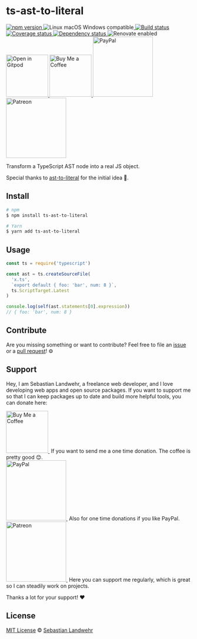 <!-- TITLE/ -->
# ts-ast-to-literal
<!-- /TITLE -->

<!-- BADGES/ -->
  <p>
    <a href="https://npmjs.org/package/ts-ast-to-literal">
      <img
        src="https://img.shields.io/npm/v/ts-ast-to-literal.svg"
        alt="npm version"
      >
    </a><img src="https://img.shields.io/badge/os-linux%20%7C%C2%A0macos%20%7C%C2%A0windows-blue" alt="Linux macOS Windows compatible"><a href="https://github.com/dword-design/ts-ast-to-literal/actions">
      <img
        src="https://github.com/dword-design/ts-ast-to-literal/workflows/build/badge.svg"
        alt="Build status"
      >
    </a><a href="https://codecov.io/gh/dword-design/ts-ast-to-literal">
      <img
        src="https://codecov.io/gh/dword-design/ts-ast-to-literal/branch/master/graph/badge.svg"
        alt="Coverage status"
      >
    </a><a href="https://david-dm.org/dword-design/ts-ast-to-literal">
      <img src="https://img.shields.io/david/dword-design/ts-ast-to-literal" alt="Dependency status">
    </a><img src="https://img.shields.io/badge/renovate-enabled-brightgreen" alt="Renovate enabled"><br/><a href="https://gitpod.io/#https://github.com/dword-design/ts-ast-to-literal">
      <img
        src="https://gitpod.io/button/open-in-gitpod.svg"
        alt="Open in Gitpod"
        width="114"
      >
    </a><a href="https://www.buymeacoffee.com/dword">
      <img
        src="https://www.buymeacoffee.com/assets/img/guidelines/download-assets-sm-2.svg"
        alt="Buy Me a Coffee"
        width="114"
      >
    </a><a href="https://paypal.me/SebastianLandwehr">
      <img
        src="https://sebastianlandwehr.com/images/paypal.svg"
        alt="PayPal"
        width="163"
      >
    </a><a href="https://www.patreon.com/dworddesign">
      <img
        src="https://sebastianlandwehr.com/images/patreon.svg"
        alt="Patreon"
        width="163"
      >
    </a>
</p>
<!-- /BADGES -->

<!-- DESCRIPTION/ -->
Transform a TypeScript AST node into a real JS object.
<!-- /DESCRIPTION -->

Special thanks to [ast-to-literal](https://github.com/hypervillain/ast-to-literal) for the initial idea 👏.

<!-- INSTALL/ -->
## Install

```bash
# npm
$ npm install ts-ast-to-literal

# Yarn
$ yarn add ts-ast-to-literal
```
<!-- /INSTALL -->

## Usage

```js
const ts = require('typescript')

const ast = ts.createSourceFile(
  'x.ts',
  `export default { foo: 'bar', num: 8 }`,
  ts.ScriptTarget.Latest
)

console.log(self(ast.statements[0].expression))
// { foo: 'bar', num: 8 }
```

<!-- LICENSE/ -->
## Contribute

Are you missing something or want to contribute? Feel free to file an [issue](https://github.com/dword-design/ts-ast-to-literal/issues) or a [pull request](https://github.com/dword-design/ts-ast-to-literal/pulls)! ⚙️

## Support

Hey, I am Sebastian Landwehr, a freelance web developer, and I love developing web apps and open source packages. If you want to support me so that I can keep packages up to date and build more helpful tools, you can donate here:

<p>
  <a href="https://www.buymeacoffee.com/dword">
    <img
      src="https://www.buymeacoffee.com/assets/img/guidelines/download-assets-sm-2.svg"
      alt="Buy Me a Coffee"
      width="114"
    >
  </a>&nbsp;If you want to send me a one time donation. The coffee is pretty good 😊.<br/>
  <a href="https://paypal.me/SebastianLandwehr">
    <img
      src="https://sebastianlandwehr.com/images/paypal.svg"
      alt="PayPal"
      width="163"
    >
  </a>&nbsp;Also for one time donations if you like PayPal.<br/>
  <a href="https://www.patreon.com/dworddesign">
    <img
      src="https://sebastianlandwehr.com/images/patreon.svg"
      alt="Patreon"
      width="163"
    >
  </a>&nbsp;Here you can support me regularly, which is great so I can steadily work on projects.
</p>

Thanks a lot for your support! ❤️

## License

[MIT License](https://opensource.org/license/mit/) © [Sebastian Landwehr](https://sebastianlandwehr.com)
<!-- /LICENSE -->
